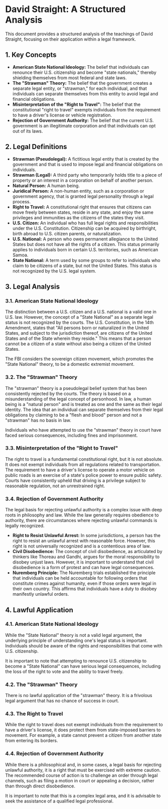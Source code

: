 # David Straight: A Structured Analysis

This document provides a structured analysis of the teachings of David Straight, focusing on their application within a legal framework.

## 1. Key Concepts

*   **American State National Ideology:** The belief that individuals can renounce their U.S. citizenship and become "state nationals," thereby shielding themselves from most federal and state laws.
*   **The "Strawman" Theory:** The belief that the government creates a separate legal entity, or "strawman," for each individual, and that individuals can separate themselves from this entity to avoid legal and financial obligations.
*   **Misinterpretation of the "Right to Travel":** The belief that the constitutional "right to travel" exempts individuals from the requirement to have a driver's license or vehicle registration.
*   **Rejection of Government Authority:** The belief that the current U.S. government is an illegitimate corporation and that individuals can opt out of its laws.

## 2. Legal Definitions

*   **Strawman (Pseudolegal):** A fictitious legal entity that is created by the government and that is used to impose legal and financial obligations on individuals.
*   **Strawman (Legal):** A third party who temporarily holds title to a piece of property or an interest in a corporation on behalf of another person.
*   **Natural Person:** A human being.
*   **Juridical Person:** A non-human entity, such as a corporation or government agency, that is granted legal personality through a legal process.
*   **Right to Travel:** A constitutional right that ensures that citizens can move freely between states, reside in any state, and enjoy the same privileges and immunities as the citizens of the states they visit.
*   **U.S. Citizen:** An individual who has full legal rights and responsibilities under the U.S. Constitution. Citizenship can be acquired by birthright, birth abroad to U.S. citizen parents, or naturalization.
*   **U.S. National:** A person who owes permanent allegiance to the United States but does not have all the rights of a citizen. This status primarily applies to individuals born in certain U.S. territories, such as American Samoa.
*   **State National:** A term used by some groups to refer to individuals who claim to be citizens of a state, but not the United States. This status is not recognized by the U.S. legal system.

## 3. Legal Analysis

### 3.1. American State National Ideology

The distinction between a U.S. citizen and a U.S. national is a valid one in U.S. law. However, the concept of a "State National" as a separate legal status is not recognized by the courts. The U.S. Constitution, in the 14th Amendment, states that "All persons born or naturalized in the United States, and subject to the jurisdiction thereof, are citizens of the United States and of the State wherein they reside." This means that a person cannot be a citizen of a state without also being a citizen of the United States.

The FBI considers the sovereign citizen movement, which promotes the "State National" theory, to be a domestic extremist movement.

### 3.2. The "Strawman" Theory

The "strawman" theory is a pseudolegal belief system that has been consistently rejected by the courts. The theory is based on a misunderstanding of the legal concept of personhood. In law, a human being is a "natural person" and is treated as one and the same as their legal identity. The idea that an individual can separate themselves from their legal obligations by claiming to be a "flesh and blood" person and not a "strawman" has no basis in law.

Individuals who have attempted to use the "strawman" theory in court have faced serious consequences, including fines and imprisonment.

### 3.3. Misinterpretation of the "Right to Travel"

The right to travel is a fundamental constitutional right, but it is not absolute. It does not exempt individuals from all regulations related to transportation. The requirement to have a driver's license to operate a motor vehicle on public roads is an exercise of a state's police power to ensure public safety. Courts have consistently upheld that driving is a privilege subject to reasonable regulation, not an unrestrained right.

### 3.4. Rejection of Government Authority

The legal basis for rejecting unlawful authority is a complex issue with deep roots in philosophy and law. While the law generally requires obedience to authority, there are circumstances where rejecting unlawful commands is legally recognized.

*   **Right to Resist Unlawful Arrest:** In some jurisdictions, a person has the right to resist an unlawful arrest with reasonable force. However, this right is not universally recognized and is a contentious area of law.
*   **Civil Disobedience:** The concept of civil disobedience, as articulated by thinkers like Thoreau and Gandhi, argues for the moral responsibility to disobey unjust laws. However, it is important to understand that civil disobedience is a form of protest and can have legal consequences.
*   **Nuremberg Principle:** The Nuremberg trials established the principle that individuals can be held accountable for following orders that constitute crimes against humanity, even if those orders were legal in their own country. This affirms that individuals have a duty to disobey manifestly unlawful orders.

## 4. Lawful Application

### 4.1. American State National Ideology

While the "State National" theory is not a valid legal argument, the underlying principle of understanding one's legal status is important. Individuals should be aware of the rights and responsibilities that come with U.S. citizenship.

It is important to note that attempting to renounce U.S. citizenship to become a "State National" can have serious legal consequences, including the loss of the right to vote and the ability to travel freely.

### 4.2. The "Strawman" Theory

There is no lawful application of the "strawman" theory. It is a frivolous legal argument that has no chance of success in court.

### 4.3. The Right to Travel

While the right to travel does not exempt individuals from the requirement to have a driver's license, it does protect them from state-imposed barriers to movement. For example, a state cannot prevent a citizen from another state from entering its borders.

### 4.4. Rejection of Government Authority

While there is a philosophical and, in some cases, a legal basis for rejecting unlawful authority, it is a right that must be exercised with extreme caution. The recommended course of action is to challenge an order through legal channels, such as filing a motion in court or appealing a decision, rather than through direct disobedience.

It is important to note that this is a complex legal area, and it is advisable to seek the assistance of a qualified legal professional.